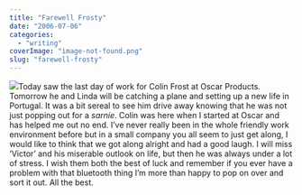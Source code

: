 ```yaml
---
title: "Farewell Frosty"
date: "2006-07-06"
categories: 
  - "writing"
coverImage: "image-not-found.png"
slug: "farewell-frosty"
---
```


[![](images/180062180_8596ea29e5_m.jpg)](http://flickr.com/photos/70011121@N00/180062180 "IMG_3240.JPG")Today saw the last day of work for Colin Frost at Oscar Products. Tomorrow he and Linda will be catching a plane and setting up a new life in Portugal. It was a bit sereal to see him drive away knowing that he was not just popping out for a _sarnie_. Colin was here when I started at Oscar and has helped me out no end. I’ve never really been in the whole friendly work environment before but in a small company you all seem to just get along, I would like to think that we got along alright and had a good laugh. I will miss ‘Victor’ and his miserable outlook on life, but then he was always under a lot of stress. I wish them both the best of luck and remember if you ever have a problem with that bluetooth thing I’m more than happy to pop on over and sort it out. All the best.
